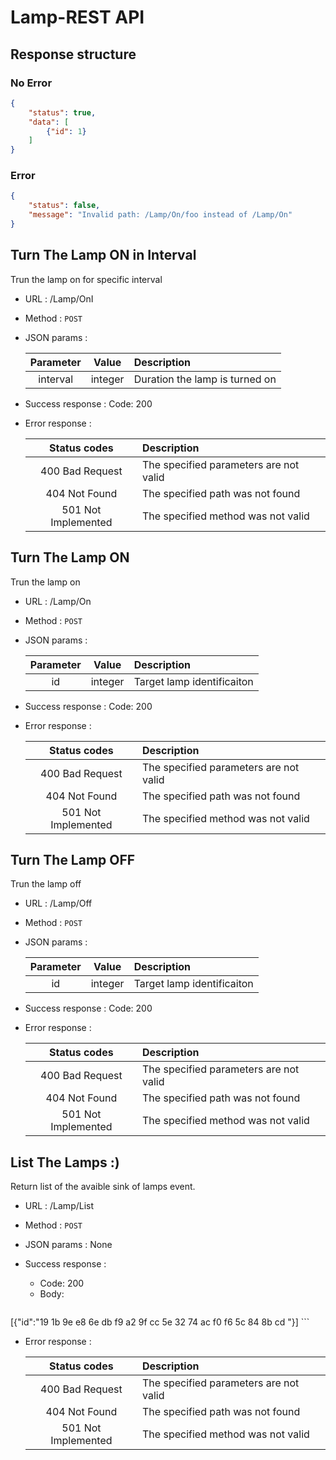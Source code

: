 # Lamp-REST API
## Response structure
### No Error
```json
{
    "status": true,
    "data": [
        {"id": 1}
    ]
}
```
### Error
```json
{
    "status": false,
    "message": "Invalid path: /Lamp/On/foo instead of /Lamp/On"
}
```
## Turn The Lamp ON in Interval
Trun the lamp on for specific interval

- URL
: /Lamp/OnI

- Method
: `POST`

- JSON params
:

    | Parameter |   Value  |              Description               |
    |:---------:|:--------:|:-------------------------------------- |
    |  interval |  integer | Duration the lamp is turned on         |

- Success response
: Code: 200

- Error response
:

    |   Status codes       |              Description               |
    |:--------------------:|:-------------------------------------- |
    |  400 Bad Request     | The specified parameters are not valid |
    |  404 Not Found       | The specified path was not found       |
    |  501 Not Implemented | The specified method was not valid     |

## Turn The Lamp ON
Trun the lamp on

- URL
: /Lamp/On

- Method
: `POST`

- JSON params
:

    | Parameter |   Value  |              Description               |
    |:---------:|:--------:|:-------------------------------------- |
    |     id    |  integer | Target lamp identificaiton             |

- Success response
: Code: 200

- Error response
:

    |   Status codes       |              Description               |
    |:--------------------:|:-------------------------------------- |
    |  400 Bad Request     | The specified parameters are not valid |
    |  404 Not Found       | The specified path was not found       |
    |  501 Not Implemented | The specified method was not valid     |

## Turn The Lamp OFF
Trun the lamp off

- URL
: /Lamp/Off

- Method
: `POST`

- JSON params
:

    | Parameter |   Value  |              Description               |
    |:---------:|:--------:|:-------------------------------------- |
    |     id    |  integer | Target lamp identificaiton             |

- Success response
: Code: 200

- Error response
:

    |   Status codes       |              Description               |
    |:--------------------:|:-------------------------------------- |
    |  400 Bad Request     | The specified parameters are not valid |
    |  404 Not Found       | The specified path was not found       |
    |  501 Not Implemented | The specified method was not valid     |


## List The Lamps :)
Return list of the avaible sink of lamps event.

- URL
: /Lamp/List

- Method
: `POST`

- JSON params
: None

- Success response
:
    - Code: 200
    - Body:
    ```json
[{"id":"19 1b 9e e8 6e db f9 a2 9f cc 5e 32 74 ac f0 f6 5c 84 8b cd "}]
    ```

- Error response
:
		
    |   Status codes       |              Description               |
    |:--------------------:|:-------------------------------------- |
    |  400 Bad Request     | The specified parameters are not valid |
    |  404 Not Found       | The specified path was not found       |
    |  501 Not Implemented | The specified method was not valid     |

